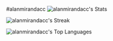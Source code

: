 #alanmirandacc
![alanmirandacc's Stats](https://github-readme-stats.vercel.app/api?username=alanmirandacc&theme=vue-dark&show_icons=true&hide_border=true&count_private=true)


![alanmirandacc's Streak](https://github-readme-streak-stats.herokuapp.com/?user=alanmirandacc&theme=vue-dark&hide_border=true)


![alanmirandacc's Top Languages](https://github-readme-stats.vercel.app/api/top-langs/?username=alanmirandacc&theme=vue-dark&show_icons=true&hide_border=true&layout=compact)
